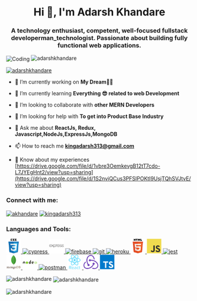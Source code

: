 <h1 align="center">Hi 👋, I'm Adarsh Khandare</h1>
<h3 align="center">A technology enthusiast, competent, well-focused fullstack developerman_technologist. Passionate about building fully functional web applications.</h3>
<img align="center" alt="Coding" width="400" src="https://raw.githubusercontent.com/Adam-pw/Adam-pw/main/animation_500_kxa883sd.gif"

<p align="left"> <img src="https://komarev.com/ghpvc/?username=adarshkhandare&label=Profile%20views&color=0e75b6&style=flat" alt="adarshkhandare" /> </p>

<p align="left"> <a href="https://github.com/ryo-ma/github-profile-trophy"><img src="https://github-profile-trophy.vercel.app/?username=adarshkhandare" alt="adarshkhandare" /></a> </p>

- 🔭 I’m currently working on **My Dream🤞😉**

- 🌱 I’m currently learning **Everything 😎 related to web Development**

- 👯 I’m looking to collaborate with **other MERN Developers**

- 🤝 I’m looking for help with **To get into Product Base Industry**

- 💬 Ask me about **ReactJs, Redux, Javascript,NodeJs,ExpressJs,MongoDB**

- 📫 How to reach me **kingadarsh313@gmail.com**

- 📄 Know about my experiences [https://drive.google.com/file/d/1vbre3OemkevgB12tT7cdo-L7JYEgHnt2/view?usp=sharing](https://drive.google.com/file/d/1S2nviQCus3PFSlPOKtI9UsjTQhSVJtvE/view?usp=sharing)

<h3 align="left">Connect with me:</h3>
<p align="left">
<a href="https://linkedin.com/in/akhandare" target="blank"><img align="center" src="https://raw.githubusercontent.com/rahuldkjain/github-profile-readme-generator/master/src/images/icons/Social/linked-in-alt.svg" alt="akhandare" height="30" width="40" /></a>
<a href="https://medium.com/kingadarsh313" target="blank"><img align="center" src="https://raw.githubusercontent.com/rahuldkjain/github-profile-readme-generator/master/src/images/icons/Social/medium.svg" alt="kingadarsh313" height="30" width="40" /></a>
</p>

<h3 align="left">Languages and Tools:</h3>
<p align="left"> <a href="https://www.w3schools.com/css/" target="_blank" rel="noreferrer"> <img src="https://raw.githubusercontent.com/devicons/devicon/master/icons/css3/css3-original-wordmark.svg" alt="css3" width="40" height="40"/> </a> <a href="https://www.cypress.io" target="_blank" rel="noreferrer"> <img src="https://raw.githubusercontent.com/simple-icons/simple-icons/6e46ec1fc23b60c8fd0d2f2ff46db82e16dbd75f/icons/cypress.svg" alt="cypress" width="40" height="40"/> </a> <a href="https://expressjs.com" target="_blank" rel="noreferrer"> <img src="https://raw.githubusercontent.com/devicons/devicon/master/icons/express/express-original-wordmark.svg" alt="express" width="40" height="40"/> </a> <a href="https://firebase.google.com/" target="_blank" rel="noreferrer"> <img src="https://www.vectorlogo.zone/logos/firebase/firebase-icon.svg" alt="firebase" width="40" height="40"/> </a> <a href="https://git-scm.com/" target="_blank" rel="noreferrer"> <img src="https://www.vectorlogo.zone/logos/git-scm/git-scm-icon.svg" alt="git" width="40" height="40"/> </a> <a href="https://heroku.com" target="_blank" rel="noreferrer"> <img src="https://www.vectorlogo.zone/logos/heroku/heroku-icon.svg" alt="heroku" width="40" height="40"/> </a> <a href="https://www.w3.org/html/" target="_blank" rel="noreferrer"> <img src="https://raw.githubusercontent.com/devicons/devicon/master/icons/html5/html5-original-wordmark.svg" alt="html5" width="40" height="40"/> </a> <a href="https://developer.mozilla.org/en-US/docs/Web/JavaScript" target="_blank" rel="noreferrer"> <img src="https://raw.githubusercontent.com/devicons/devicon/master/icons/javascript/javascript-original.svg" alt="javascript" width="40" height="40"/> </a> <a href="https://jestjs.io" target="_blank" rel="noreferrer"> <img src="https://www.vectorlogo.zone/logos/jestjsio/jestjsio-icon.svg" alt="jest" width="40" height="40"/> </a> <a href="https://www.mongodb.com/" target="_blank" rel="noreferrer"> <img src="https://raw.githubusercontent.com/devicons/devicon/master/icons/mongodb/mongodb-original-wordmark.svg" alt="mongodb" width="40" height="40"/> </a> <a href="https://nodejs.org" target="_blank" rel="noreferrer"> <img src="https://raw.githubusercontent.com/devicons/devicon/master/icons/nodejs/nodejs-original-wordmark.svg" alt="nodejs" width="40" height="40"/> </a> <a href="https://postman.com" target="_blank" rel="noreferrer"> <img src="https://www.vectorlogo.zone/logos/getpostman/getpostman-icon.svg" alt="postman" width="40" height="40"/> </a> <a href="https://reactjs.org/" target="_blank" rel="noreferrer"> <img src="https://raw.githubusercontent.com/devicons/devicon/master/icons/react/react-original-wordmark.svg" alt="react" width="40" height="40"/> </a> <a href="https://redux.js.org" target="_blank" rel="noreferrer"> <img src="https://raw.githubusercontent.com/devicons/devicon/master/icons/redux/redux-original.svg" alt="redux" width="40" height="40"/> </a> <a href="https://www.typescriptlang.org/" target="_blank" rel="noreferrer"> <img src="https://raw.githubusercontent.com/devicons/devicon/master/icons/typescript/typescript-original.svg" alt="typescript" width="40" height="40"/> </a> </p>

<p><img align="left" src="https://github-readme-stats.vercel.app/api/top-langs?username=adarshkhandare&show_icons=true&locale=en&layout=compact" alt="adarshkhandare" /></p>

<p>&nbsp;<img align="center" src="https://github-readme-stats.vercel.app/api?username=adarshkhandare&show_icons=true&locale=en" alt="adarshkhandare" /></p>

<p><img align="center" src="https://github-readme-streak-stats.herokuapp.com/?user=adarshkhandare&" alt="adarshkhandare" /></p>